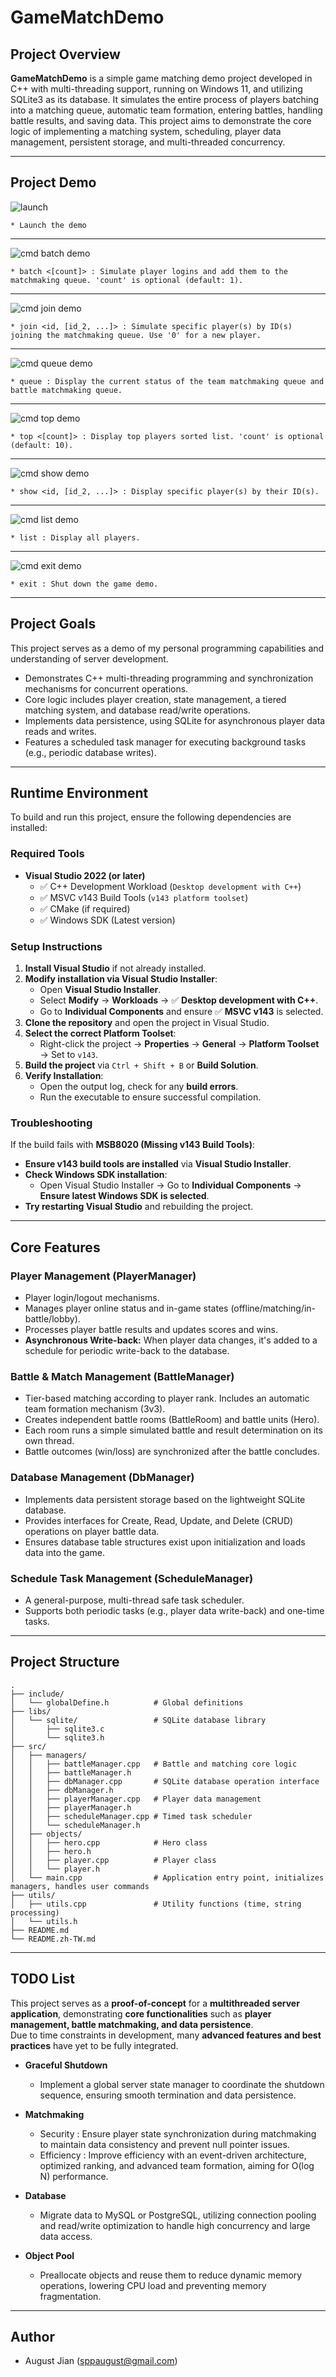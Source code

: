 # GameMatchDemo

## Project Overview

**GameMatchDemo** is a simple game matching demo project developed in C++ with multi-threading support, running on Windows 11, and utilizing SQLite3 as its database.
It simulates the entire process of players batching into a matching queue, automatic team formation, entering battles, handling battle results, and saving data.
This project aims to demonstrate the core logic of implementing a matching system, scheduling, player data management, persistent storage, and multi-threaded concurrency.

---
## Project Demo

![launch](images/demo/startup-1.png)
```
* Launch the demo
```
---
![cmd batch demo](images/demo/batch-1.png)
```
* batch <[count]> : Simulate player logins and add them to the matchmaking queue. 'count' is optional (default: 1).
```
---
![cmd join demo](images/demo/join-1.png)
```
* join <id, [id_2, ...]> : Simulate specific player(s) by ID(s) joining the matchmaking queue. Use '0' for a new player.
```
---

![cmd queue demo](images/demo/queue-2.png)
```
* queue : Display the current status of the team matchmaking queue and battle matchmaking queue.
```
---

![cmd top demo](images/demo/top-1.png)
```
* top <[count]> : Display top players sorted list. 'count' is optional (default: 10).
```
---
![cmd show demo](images/demo/show-1.png)
```
* show <id, [id_2, ...]> : Display specific player(s) by their ID(s).
```
---

![cmd list demo](images/demo/list-1.png)
```
* list : Display all players.
```
---
![cmd exit demo](images/demo/exit-1.png)
```
* exit : Shut down the game demo.
```
---

## Project Goals

This project serves as a demo of my personal programming capabilities and understanding of server development.
* Demonstrates C++ multi-threading programming and synchronization mechanisms for concurrent operations.
* Core logic includes player creation, state management, a tiered matching system, and database read/write operations.
* Implements data persistence, using SQLite for asynchronous player data reads and writes.
* Features a scheduled task manager for executing background tasks (e.g., periodic database writes).
---
## Runtime Environment
To build and run this project, ensure the following dependencies are installed:

### Required Tools
- **Visual Studio 2022 (or later)**  
  - ✅ C++ Development Workload (`Desktop development with C++`)  
  - ✅ MSVC v143 Build Tools (`v143 platform toolset`)  
  - ✅ CMake (if required)  
  - ✅ Windows SDK (Latest version)  

### Setup Instructions
1. **Install Visual Studio** if not already installed.
2. **Modify installation via Visual Studio Installer**:
   - Open **Visual Studio Installer**.
   - Select **Modify** → **Workloads** → ✅ **Desktop development with C++**.
   - Go to **Individual Components** and ensure ✅ **MSVC v143** is selected.
3. **Clone the repository** and open the project in Visual Studio.
4. **Select the correct Platform Toolset**:
   - Right-click the project → **Properties** → **General** → **Platform Toolset** → Set to `v143`.
5. **Build the project** via `Ctrl + Shift + B` or **Build Solution**.
6. **Verify Installation**:
   - Open the output log, check for any **build errors**.
   - Run the executable to ensure successful compilation.

### Troubleshooting
If the build fails with **MSB8020 (Missing v143 Build Tools)**:
- **Ensure v143 build tools are installed** via **Visual Studio Installer**.
- **Check Windows SDK installation**:
  - Open Visual Studio Installer → Go to **Individual Components** → **Ensure latest Windows SDK is selected**.
- **Try restarting Visual Studio** and rebuilding the project.
---
## Core Features

### Player Management (PlayerManager)
* Player login/logout mechanisms.
* Manages player online status and in-game states (offline/matching/in-battle/lobby).
* Processes player battle results and updates scores and wins.
* **Asynchronous Write-back:** When player data changes, it's added to a schedule for periodic write-back to the database.

### Battle & Match Management (BattleManager)
* Tier-based matching according to player rank. Includes an automatic team formation mechanism (3v3).
* Creates independent battle rooms (BattleRoom) and battle units (Hero).
* Each room runs a simple simulated battle and result determination on its own thread.
* Battle outcomes (win/loss) are synchronized after the battle concludes.

### Database Management (DbManager)
* Implements data persistent storage based on the lightweight SQLite database.
* Provides interfaces for Create, Read, Update, and Delete (CRUD) operations on player battle data.
* Ensures database table structures exist upon initialization and loads data into the game.

### Schedule Task Management (ScheduleManager)
* A general-purpose, multi-thread safe task scheduler.
* Supports both periodic tasks (e.g., player data write-back) and one-time tasks.
---
## Project Structure
```
.
├── include/
│   └── globalDefine.h          # Global definitions
├── libs/
│   └── sqlite/                 # SQLite database library
│       ├── sqlite3.c
│       └── sqlite3.h
├── src/
│   ├── managers/
│   │   ├── battleManager.cpp   # Battle and matching core logic
│   │   ├── battleManager.h
│   │   ├── dbManager.cpp       # SQLite database operation interface
│   │   ├── dbManager.h
│   │   ├── playerManager.cpp   # Player data management
│   │   ├── playerManager.h
│   │   ├── scheduleManager.cpp # Timed task scheduler
│   │   └── scheduleManager.h
│   ├── objects/
│   │   ├── hero.cpp            # Hero class
│   │   ├── hero.h
│   │   ├── player.cpp          # Player class
│   │   └── player.h
│   └── main.cpp                # Application entry point, initializes managers, handles user commands
├── utils/
│   ├── utils.cpp               # Utility functions (time, string processing)
│   └── utils.h
├── README.md
└── README.zh-TW.md
```
---
## TODO List

This project serves as a **proof-of-concept** for a **multithreaded server application**, demonstrating **core functionalities** such as **player management, battle matchmaking, and data persistence**.  
Due to time constraints in development, many **advanced features and best practices** have yet to be fully integrated.  

  * **Graceful Shutdown**

    - Implement a global server state manager to coordinate the shutdown sequence, ensuring smooth termination and data persistence.</details>

  * **Matchmaking**

    - Security : Ensure player state synchronization during matchmaking to maintain data consistency and prevent null pointer issues.
    - Efficiency : Improve efficiency with an event-driven architecture, optimized ranking, and advanced team formation, aiming for O(log N) performance.

  * **Database**

    - Migrate data to MySQL or PostgreSQL, utilizing connection pooling and read/write optimization to handle high concurrency and large data access.</details>

  * **Object Pool**

    - Preallocate objects and reuse them to reduce dynamic memory operations, lowering CPU load and preventing memory fragmentation.</details>

---
## Author

* August Jian (sppaugust@gmail.com)